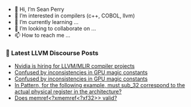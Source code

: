 - 👋 Hi, I’m Sean Perry
- 👀 I’m interested in compilers (c++, COBOL, llvm)
- 🌱 I’m currently learning ...
- 💞️ I’m looking to collaborate on ...
- 📫 How to reach me ...

<!---
s66perry/s66perry is a ✨ special ✨ repository because its `README.md` (this file) appears on your GitHub profile.
You can click the Preview link to take a look at your changes.
--->
### 📕 Latest LLVM Discourse Posts

<!-- DISCOURSE-LLVM:START -->
- [Nvidia is hiring for LLVM/MLIR compiler projects](https://discourse.llvm.org/t/nvidia-is-hiring-for-llvm-mlir-compiler-projects/71951#post_2)
- [Confused by inconsistencies in GPU magic constants](https://discourse.llvm.org/t/confused-by-inconsistencies-in-gpu-magic-constants/72041#post_2)
- [Confused by inconsistencies in GPU magic constants](https://discourse.llvm.org/t/confused-by-inconsistencies-in-gpu-magic-constants/72041#post_1)
- [In Pattern, for the following example, must sub_32 correspond to the actual physical register in the architecture?](https://discourse.llvm.org/t/in-pattern-for-the-following-example-must-sub-32-correspond-to-the-actual-physical-register-in-the-architecture/72040#post_1)
- [Does memref&lt;?xmemref&lt;?xf32&gt;&gt; valid?](https://discourse.llvm.org/t/does-memref-xmemref-xf32-valid/72039#post_1)
<!-- DISCOURSE-LLVM:END -->
